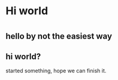 # Hi world <h1>
<h2> hello by not the easiest way</h2>

## hi world?
started something, hope we can finish it.
